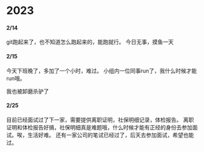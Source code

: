 # 2023

#### 2/14

git跑起来了，也不知道怎么跑起来的，能跑就行。
今日无事，摸鱼一天

#### 2/15

今天下班晚了，多加了一个小时，难过。
小组内一位同事run了，我什么时候才能run哦。

我也被卸磨杀驴了

#### 2/25

目前已经面试过了下一家，需要提供离职证明，社保明细记录，体检报告。
离职证明和体检报告好搞，社保明细真是难题哦，什么时候才能有正经的身份去参加面试。唉，生活好难。
还有一家公司的笔试已经过了，后天去参加面试，希望也能过。
